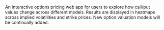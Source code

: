 An interactive options pricing web app for users to explore how call/put values change across different models. Results are displayed in heatmaps across implied volatilities and strike prices. New option valuation models will be continually added.
 
 
